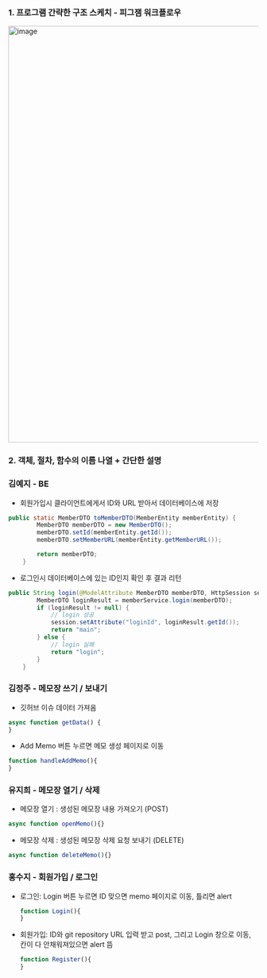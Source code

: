 ### 1. 프로그램 간략한 구조 스케치 - 피그잼 워크플로우

<img width="839" alt="image" src="https://github.com/24-Summer-Open-Source-SW/devo/assets/126383608/656a36ec-6f72-42fe-aa1c-860ed3aaed8c">

### 2. 객체, 절차, 함수의 이름 나열 + 간단한 설명

### 김예지 - BE

- 회원가입시 클라이언트에게서 ID와 URL 받아서 데이터베이스에 저장

```java
public static MemberDTO toMemberDTO(MemberEntity memberEntity) {
        MemberDTO memberDTO = new MemberDTO();
        memberDTO.setId(memberEntity.getId());
        memberDTO.setMemberURL(memberEntity.getMemberURL());

        return memberDTO;
    }
```

- 로그인시 데이터베이스에 있는 ID인지 확인 후 결과 리턴

```java
public String login(@ModelAttribute MemberDTO memberDTO, HttpSession session) {
        MemberDTO loginResult = memberService.login(memberDTO);
        if (loginResult != null) {
            // login 성공
            session.setAttribute("loginId", loginResult.getId());
            return "main";
        } else {
            // login 실패
            return "login";
        }
    }
```

### 김정주 - 메모장 쓰기 / 보내기

- 깃허브 이슈 데이터 가져옴

```jsx
async function getData() {
}
```

- Add Memo 버튼 누르면 메모 생성 페이지로 이동

```jsx
function handleAddMemo(){
}
```

### 유지희 - 메모장 열기 / 삭제

- 메모장 열기 : 생성된 메모장 내용 가져오기 (POST)

```jsx
async function openMemo(){}
```

- 메모장 삭제 : 생성된 메모장 삭제 요청 보내기 (DELETE)

```jsx
async function deleteMemo(){}
```

### 홍수지 - 회원가입 / 로그인

- 로그인: Login 버튼 누르면 ID 맞으면 memo 페이지로 이동, 틀리면 alert
    
    ```jsx
    function Login(){
    }
    ```
    
- 회원가입: ID와 git repository URL 입력 받고 post, 그리고 Login 창으로 이동,
칸이 다 안채워져있으면 alert 뜸
    
    ```jsx
    function Register(){
    }
    ```
